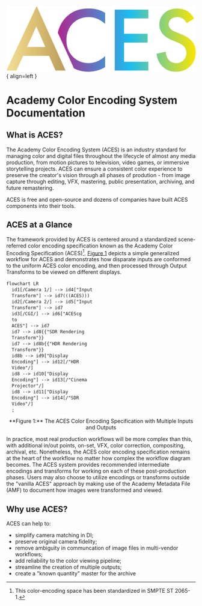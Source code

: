 ![Academy Color Encoding System](./assets/images/aces-horizontal-color.png){ align=left }


Academy Color Encoding System Documentation
===========================================


What is ACES?
-------------
The Academy Color Encoding System (ACES) is an industry standard for managing color and digital files throughout the lifecycle of almost any media production, from motion pictures to television, video games, or immersive storytelling projects. ACES can ensure a consistent color experience to preserve the creator's vision through all phases of prodution - from image capture through editing, VFX, mastering, public presentation, archiving, and future remastering. 

ACES is free and open-source and dozens of companies have built ACES components into their tools.


ACES at a Glance
----------------
The framework provided by ACES is centered around a standardized scene-referred color encoding specification known as the Academy Color Encoding Specification (ACES)[^1]. [Figure 1](#aces-diagram) depicts a simple generalized workflow for ACES and demonstrates how disparate inputs are conformed to the uniform ACES color encoding, and then processed through Output Transforms to be viewed on different displays.

<a name="aces-diagram"></a>
``` mermaid
flowchart LR
  id1[/Camera 1/] --> id4["Input 
  Transform"] --> id7(((ACES)))
  id2[/Camera 2/] --> id5["Input 
  Transform"] --> id7
  id3[/CGI/] --> id6["ACEScg
  to
  ACES"] --> id7
  id7 --> id8{{"SDR Rendering
  Transform"}} 
  id7 --> id8b{{"HDR Rendering
  Transform"}} 
  id8b --> id9["Display 
  Encoding"] --> id12[/"HDR 
  Video"/]
  id8 --> id10["Display 
  Encoding"] --> id13[/"Cinema 
  Projector"/]
  id8 --> id11["Display 
  Encoding"] --> id14[/"SDR 
  Video"/]
  ;
```
<figcaption align="center" markdown=1>
**Figure 1:** The ACES Color Encoding Specification with Multiple Inputs and Outputs
</figcaption>

In practice, most real production workflows will be more complex than this, with additional in/out points, on-set, VFX, color correction, compositing, archival, etc. Nonetheless, the ACES color encoding specification remains at the heart of the workflow no matter how complex the workflow diagram becomes. The ACES system provides recommended intermediate encodings and transforms for working on each of these post-production phases. Users may also choose to utilize encodings or transforms outside the "vanilla ACES" approach by making use of the Academy Metadata File (AMF) to document how images were transformed and viewed.


Why use ACES?
-------------
ACES can help to:

- simplify camera matching in DI;
- preserve original camera fidelity;
- remove ambiguity in communcation of image files in multi-vendor workflows; 
- add reliability to the color viewing pipeline; 
- streamline the creation of multiple outputs; 
- create a "known quantity" master for the archive


<!-- Explore
----------
<div class="grid cards" markdown>

-   :material-text-box-multiple-outline:{ .lg .middle } __ACES Components__

    ---

    Introductory information about the color encodings, file formats, transforms, and recommendations that comprise the ACES system.
    
    [:octicons-arrow-right-24: Specifications](./background/overview.md)

-   :material-wrench-cog-outline:{ .lg .middle } __ACES Concepts__

    ---

    The "how" and "why" behind the ACES specifications. Users looking to dig into the inner workings and/or rationale behind certain design decisions should look here.

    [:octicons-arrow-right-24: Technical Details](#)

-   :material-text-box-plus-outline:{ .lg .middle } __User Guides__

    ---

    Designed to provide hands on guidance to use ACES in real tools. And to establish best practices to answer "how do I use ACES?"

    [:octicons-arrow-right-24: Customization](#)

-   :material-file-document-check-outline:{ .lg .middle } __Standards__

    ---

    Certain components of the ACES system have been established as international standards.

    [:octicons-arrow-right-24: Standards](#)

</div> -->




[^1]: This color-encoding space has been standardized in SMPTE ST 2065-1.